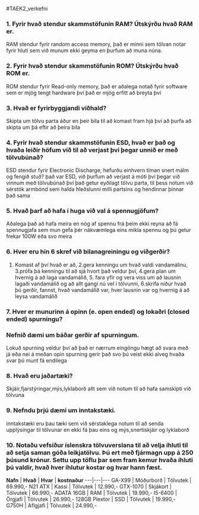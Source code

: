 #TAEK2_verkefni
### 1. Fyrir hvað stendur skammstöfunin RAM? Útskýrðu hvað RAM er.
RAM stendur fyrir random access memory, það er minni sem tölvan notar fyrir hluti sem við munum ekki geyma en þurfum að muna núna.
### 2. Fyrir hvað stendur skammstöfunin ROM? Útskýrðu hvað ROM er.
ROM stendur fyrir Read-only memory, það er aðalega notað fyrir software sem er mjög tengt hardware því það er mjög erfitt að breyta því
### 3. Hvað er fyrirbyggjandi viðhald?
Skipta um tölvu parta áður en þeir bila til að komast fram hjá því að þurfa að skipta um þá eftir að þeira bila
### 4. Fyrir hvað stendur skammstöfunin ESD, hvað er það og hvaða leiðir höfum við til að verjast því þegar unnið er með tölvubúnað?
ESD stendur fyrir Electronic Discharge, hefurðu einhvern tíman snert málm og fengið stuð? það var ESD, við þurfum að verjast á móti því þegar við vinnum með tölvubúnað því það getur eyðilagt tölvu parta, til þess notum við sérstök armbönd sem halda hleðslunni milli partsins og hendinnar þinnar það sama
### 5. Hvað þarf að hafa í huga við val á spennugjöfum?
Aðalega það að hafa meira en nóg af spennu frá þeim ekki reyna að fá spennugjafa sem mun gefa þér nákvæmlega eins mikla spennu og þú getur frekar 100W eða svo meira
### 6. Hver eru hin 6 skref við bilanagreiningu og viðgerðir?
1. Komast af því hvað er að, 2.gera kenningu um hvað valdi vandamálinu, 3.prófa þá kenningu til að sjá hvort það veldur því, 4.gera plan um hvernig á að laga vandamálið, 5. fara yfir og vera viss um að lausnin lagaði vandamálið og að allt gangi nú vel í tölvunni, 6.skrifa niður hvað þú gerðir, fannst, hvað vandamálið var, hver lausnin var og hvernig á að leysa vandamálið

### 7. Hver er munurinn á opinn (e. open ended) og lokaðri (closed ended) spurningu?
### Nefnið dæmi um báðar gerðir af spurningum.
Lokuð spurning veldur því að það er nærrum eingöngu hægt að svara með já eða nei á meðan opin spurning gerir það svo þú veist ekki alveg hvaða svar þú munt fá endilega
### 8. Hvað eru jaðartæki?
Skjáir,fjarstýringar,mýs,lyklaborð allt sem við notum til að hafa samskipti við tölvuna
### 9. Nefndu þrjú dæmi um inntakstæki.
inntakstæki eru þau tæki sem við sérstaklega notum til að senda upplýsingar til tölvunar en ekki fá þau eins og mýs,snertiskjáir og lyklaborð
### 10. Notaðu vefsíður íslenskra tölvuverslana til að velja íhluti til að setja saman góða leikjatölvu. Þú ert með fjármagn upp á 250 þúsund krónur. Settu upp töflu þar sem fram kemur hvaða íhluti þú valdir, hvað hver íhlutur kostar og hvar hann fæst.
**Nafn** | **Hvað** |  **Hvar**  |  **kostnaður**
---|---|---
GA-X99 | Móðurborð | Tölvutek | 69.990,-
N21 ATX | Kassi | Tölvutek | 12.990,-
GTX-1070 | Skjákort | Tölvutek | 66.990,-
ADATA 16GB | RAM | Tölvutek | 19.990,-
I5-6400 | Örgjafi | Tölvutek | 26.990,-
128GB Plextor | SSD | Tölvutek | 19.990,-
G750H | Aflgjafi | Tölvutek | 24.990,-